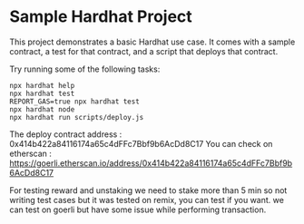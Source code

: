 # Sample Hardhat Project

This project demonstrates a basic Hardhat use case. It comes with a sample contract, a test for that contract, and a script that deploys that contract.

Try running some of the following tasks:

```shell
npx hardhat help
npx hardhat test
REPORT_GAS=true npx hardhat test
npx hardhat node
npx hardhat run scripts/deploy.js
```

The deploy contract address : 0x414b422a84116174a65c4dFFc7Bbf9b6AcDd8C17
You can check on etherscan : https://goerli.etherscan.io/address/0x414b422a84116174a65c4dFFc7Bbf9b6AcDd8C17

For testing reward and unstaking we need to stake more than 5 min so not writing test cases
but it was tested on remix, you can test if you want.
we can test on goerli but have some issue while performing transaction.